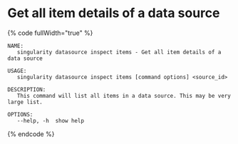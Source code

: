 # Get all item details of a data source

{% code fullWidth="true" %}
```
NAME:
   singularity datasource inspect items - Get all item details of a data source

USAGE:
   singularity datasource inspect items [command options] <source_id>

DESCRIPTION:
   This command will list all items in a data source. This may be very large list.

OPTIONS:
   --help, -h  show help
```
{% endcode %}
